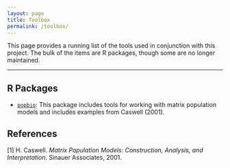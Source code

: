 ```yaml
---
layout: page
title: Toolbox
permalink: /toolbox/
---
```


This page provides a running list of the tools used in conjunction with this project. The bulk of the items are R packages, though some are no longer maintained.

------



## R Packages

- [`popbio`](http://cran.r-project.org/web/packages/popbio/index.html):  This package includes tools for working with matrix population models and includes examples from Caswell (2001).
    


## References

[1] H. Caswell. _Matrix Population Models: Construction, Analysis,
and Interpretation_. Sinauer Associates, 2001.
